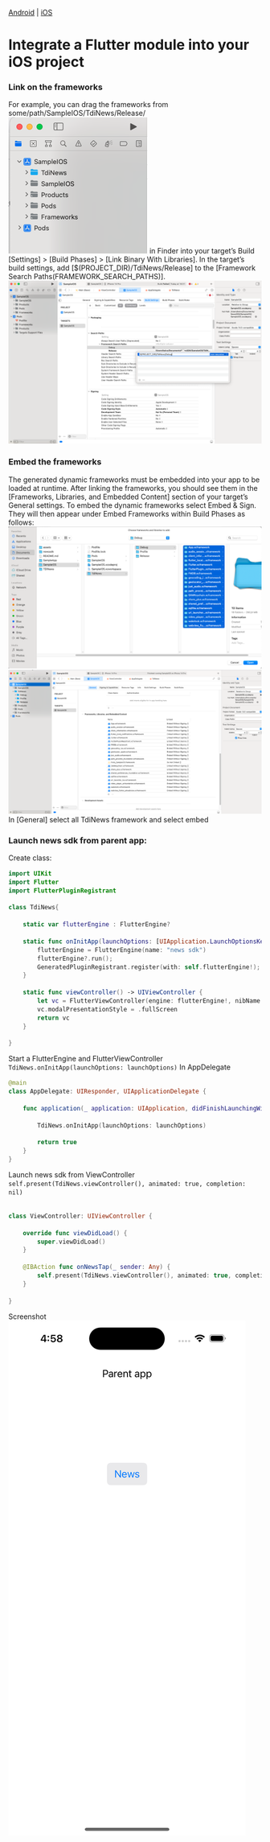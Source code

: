 [Android](https://github.com/kaivumetacrew/Readme/blob/main/README_android.md) | [iOS](https://github.com/kaivumetacrew/Readme/blob/main/README_ios.md)
# Integrate a Flutter module into your iOS project

### Link on the frameworks
For example, you can drag the frameworks from some/path/SampleIOS/TdiNews/Release/
![newssdk_ios_01](https://raw.githubusercontent.com/kaivumetacrew/Readme/main/assets/newssdk_ios_01.png)
in Finder into your target’s Build  [Settings] > [Build Phases] > [Link Binary With Libraries]. 
In the target’s build settings, add [$(PROJECT_DIR)/TdiNews/Release]
to the [Framework Search Paths(FRAMEWORK_SEARCH_PATHS)].
![newssdk_ios_02](https://raw.githubusercontent.com/kaivumetacrew/Readme/main/assets/newssdk_ios_02.png)
### Embed the frameworks
The generated dynamic frameworks must be embedded into your app to be loaded at runtime.
After linking the frameworks, you should see them in the [Frameworks, Libraries, and Embedded Content] section of your target’s General settings. To embed the dynamic frameworks select Embed & Sign.
They will then appear under Embed Frameworks within Build Phases as follows:
![newssdk_ios_03](https://raw.githubusercontent.com/kaivumetacrew/Readme/main/assets/newssdk_ios_03.png)
![newssdk_ios_04](https://raw.githubusercontent.com/kaivumetacrew/Readme/main/assets/newssdk_ios_04.png)
In [General] select all TdiNews framework and select embed

### Launch news sdk from parent app:
Create class:
```swift
import UIKit
import Flutter
import FlutterPluginRegistrant

class TdiNews{
    
    static var flutterEngine : FlutterEngine?
    
    static func onInitApp(launchOptions: [UIApplication.LaunchOptionsKey: Any]?){
        flutterEngine = FlutterEngine(name: "news sdk")
        flutterEngine?.run();
        GeneratedPluginRegistrant.register(with: self.flutterEngine!);
    }
    
    static func viewController() -> UIViewController {
        let vc = FlutterViewController(engine: flutterEngine!, nibName: nil, bundle: nil)
        vc.modalPresentationStyle = .fullScreen
        return vc
    }
    
}

```

Start a FlutterEngine and FlutterViewController
`TdiNews.onInitApp(launchOptions: launchOptions)`
In AppDelegate
```swift
@main
class AppDelegate: UIResponder, UIApplicationDelegate {

    func application(_ application: UIApplication, didFinishLaunchingWithOptions launchOptions: [UIApplication.LaunchOptionsKey: Any]?) -> Bool {
  
        TdiNews.onInitApp(launchOptions: launchOptions)
        
        return true
    }
}
```

Launch news sdk from ViewController
`self.present(TdiNews.viewController(), animated: true, completion: nil)`
```swift

class ViewController: UIViewController {

    override func viewDidLoad() {
        super.viewDidLoad()
    }

    @IBAction func onNewsTap(_ sender: Any) {
        self.present(TdiNews.viewController(), animated: true, completion: nil)
    }
    
}

```


Screenshot
![newssdk_ios_04](https://raw.githubusercontent.com/kaivumetacrew/Readme/main/assets/newssdk_ios_05.png)